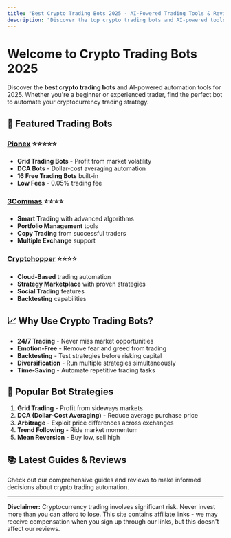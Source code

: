 ```yaml
---
title: "Best Crypto Trading Bots 2025 - AI-Powered Trading Tools & Reviews"
description: "Discover the top crypto trading bots and AI-powered tools for 2025. Expert reviews, comparisons, and guides for automated cryptocurrency trading."
---
```


# Welcome to Crypto Trading Bots 2025

Discover the **best crypto trading bots** and AI-powered automation tools for 2025. Whether you're a beginner or experienced trader, find the perfect bot to automate your cryptocurrency trading strategy.

## 🚀 Featured Trading Bots

### [Pionex](https://www.pionex.com/en/signUp?r=0fbHusbhVhc) ⭐⭐⭐⭐⭐
- **Grid Trading Bots** - Profit from market volatility
- **DCA Bots** - Dollar-cost averaging automation
- **16 Free Trading Bots** built-in
- **Low Fees** - 0.05% trading fee

### [3Commas](https://app.3commas.io/auth/registration?utm_source=referral&utm_medium=cabinet&c=tc1676699) ⭐⭐⭐⭐
- **Smart Trading** with advanced algorithms
- **Portfolio Management** tools
- **Copy Trading** from successful traders
- **Multiple Exchange** support

### [Cryptohopper](https://www.cryptohopper.com/?atid=38457) ⭐⭐⭐⭐
- **Cloud-Based** trading automation
- **Strategy Marketplace** with proven strategies
- **Social Trading** features
- **Backtesting** capabilities

## 📈 Why Use Crypto Trading Bots?

- **24/7 Trading** - Never miss market opportunities
- **Emotion-Free** - Remove fear and greed from trading
- **Backtesting** - Test strategies before risking capital
- **Diversification** - Run multiple strategies simultaneously
- **Time-Saving** - Automate repetitive trading tasks

## 🎯 Popular Bot Strategies

1. **Grid Trading** - Profit from sideways markets
2. **DCA (Dollar-Cost Averaging)** - Reduce average purchase price
3. **Arbitrage** - Exploit price differences across exchanges
4. **Trend Following** - Ride market momentum
5. **Mean Reversion** - Buy low, sell high

## 📚 Latest Guides & Reviews

Check out our comprehensive guides and reviews to make informed decisions about crypto trading automation.

---

**Disclaimer:** Cryptocurrency trading involves significant risk. Never invest more than you can afford to lose. This site contains affiliate links - we may receive compensation when you sign up through our links, but this doesn't affect our reviews. 